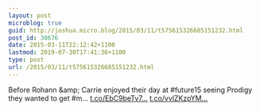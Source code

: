 ```yaml
---
layout: post
microblog: true
guid: http://joshua.micro.blog/2015/03/11/t575615326685151232.html
post_id: 38676
date: 2015-03-11T22:12:42+1100
lastmod: 2019-07-30T17:41:36+1100
type: post
url: /2015/03/11/t575615326685151232.html
---
```

Before Rohann &amp;amp; Carrie enjoyed their day at #future15 seeing Prodigy they wanted to get #m… [t.co/EbC9beTv7...](http://t.co/EbC9beTv7j) [t.co/vvlZKzpYM...](http://t.co/vvlZKzpYMa)
